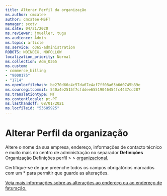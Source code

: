 ```yaml
---
title: Alterar Perfil da organização
ms.author: cmcatee
author: cmcatee-MSFT
manager: scotv
ms.date: 04/21/2020
ms.reviewer: jmueller, tugu
ms.audience: Admin
ms.topic: article
ms.service: o365-administration
ROBOTS: NOINDEX, NOFOLLOW
localization_priority: Normal
ms.collection: Adm_O365
ms.custom:
- commerce_billing
- "9000175"
- "1714"
ms.openlocfilehash: be270d66c4c57da67e4af7ff08a63b6d0745b89e
ms.sourcegitcommit: 540a4e2515f7cfddee65519046454fc4437cd287
ms.translationtype: MT
ms.contentlocale: pt-PT
ms.lasthandoff: 08/01/2021
ms.locfileid: "53685925"
---
```

# <a name="change-organization-profile"></a>Alterar Perfil da organização

Altere o nome da sua empresa, endereço, informações de contacto técnico e muito mais no centro de administração no separador **Definições** Organização Definições perfil  >    >  [organizacional.](https://admin.microsoft.com/AdminPortal/Home#/Settings/OrganizationProfile/:/Settings/L1/OrganizationInformation)

Certifique-se de que preenche todos os campos obrigatórios marcados com um * para permitir que guarde as alterações.

[Veja mais informações sobre as alterações ao endereço ou ao endereço de faturação.](/microsoft-365/admin/manage/change-address-contact-and-more)
